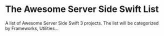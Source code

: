 # The Awesome Server Side Swift List

A list of Awesome Server Side Swift 3 projects. The list will be categorized by Frameworks, Utilities...

